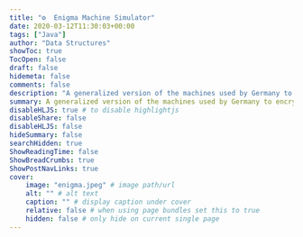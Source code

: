 ```yaml
---
title: "⚙️  Enigma Machine Simulator"
date: 2020-03-12T11:30:03+00:00
tags: ["Java"]
author: "Data Structures"
showToc: true
TocOpen: false
draft: false
hidemeta: false
comments: false
description: "A generalized version of the machines used by Germany to encrypt its communications during WWII."
summary: A generalized version of the machines used by Germany to encrypt its communications during WWII.
disableHLJS: true # to disable highlightjs
disableShare: false
disableHLJS: false
hideSummary: false
searchHidden: true
ShowReadingTime: false
ShowBreadCrumbs: true
ShowPostNavLinks: true
cover:
    image: "enigma.jpeg" # image path/url
    alt: "" # alt text
    caption: "" # display caption under cover
    relative: false # when using page bundles set this to true
    hidden: false # only hide on current single page
---
```

